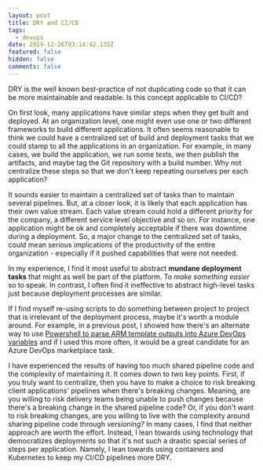 ```yaml
---
layout: post
title: DRY and CI/CD
tags:
  - devops
date: 2019-12-26T03:14:42.135Z
featured: false
hidden: false
comments: false
---
```

DRY is the well known best-practice of not duplicating code so that it can be more maintainable and readable. Is this concept applicable to CI/CD?

<!--more--> 

On first look, many applications have similar steps when they get built and deployed.  At an organization level, one might even use one or two different frameworks to build different applications. It often seems reasonable to think we could have a centralized set of build and deployment tasks that we could stamp to all the applications in an organization. For example, in many cases, we build the application, we run some tests, we then publish the artifacts, and maybe tag the Git repository with a build number. Why not centralize these steps so that we don't keep repeating ourselves per each application?

It sounds easier to maintain a centralized set of tasks than to maintain several pipelines. But, at a closer look, it is likely that each application has their own value stream. Each value stream could hold a different priority for the company, a different service level objective and so on. For instance, one application might be ok and completely acceptable if there was downtime during a deployment. So, a major change to the centralized set of tasks, could mean serious implications of the productivity of the entire organization - especially if it pushed capabilities that were not needed. 

In my experience, I find it most useful to abstract **mundane deployment tasks** that might as well be part of the platform. To *make something easier* so to speak. In contrast, I often find it ineffective to abstract high-level tasks just because deployment processes are similar. 

If I find myself re-using scripts to do something between project to project that is irrelevant of the deployment process, maybe it's worth a module around. For example, in a previous post, I showed how there's an alternate way to use [Powershell to parse ARM template outputs into Azure DevOps variables](https://gaunacode.com/deploying-arm-templates-from-azure-devopshttps://gaunacode.com/deploying-arm-templates-from-azure-devops) and if I used this more often, it would be a great candidate for an Azure DevOps marketplace task.

I have experienced the results of having too much shared pipeline code and the complexity of maintaining it. It comes down to two key points. First, if you truly want to centralize, then you have to make a choice to risk breaking client applications' pipelines when there's breaking changes. Meaning, are you willing to risk delivery teams being unable to push changes because there's a breaking change in the shared pipeline code? Or, if you don't want to risk breaking changes, are you willing to live with the complexity around sharing pipeline code through *versioning?* In many cases, I find that neither approach are worth the effort. Instead, I lean towards using technology that democratizes deployments so that it's not such a drastic special series of steps per application. Namely, I lean towards using containers and Kubernetes to keep my CI/CD pipelines more DRY.
